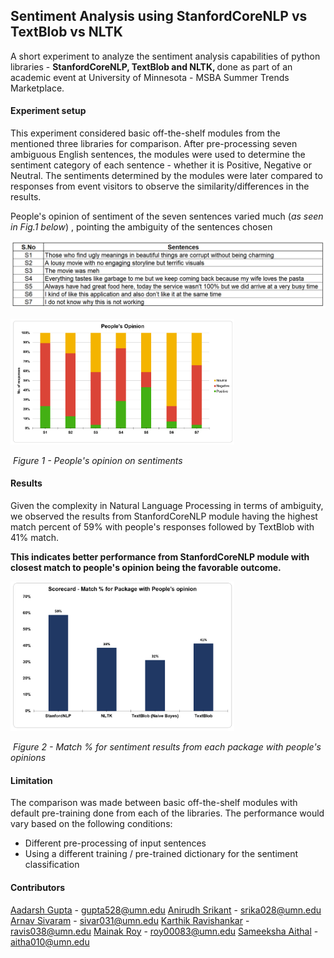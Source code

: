 ## Sentiment Analysis using StanfordCoreNLP vs TextBlob vs NLTK

A short experiment to analyze the sentiment analysis capabilities of python libraries - <b>StanfordCoreNLP, TextBlob and NLTK, </b> done as part of an academic event at University of Minnesota - MSBA Summer Trends Marketplace. 

#### Experiment setup 

This experiment considered basic off-the-shelf modules from the mentioned three libraries for comparison. After pre-processing seven ambiguous English sentences, the modules were used to determine the sentiment category of each sentence - whether it is Positive, Negative or Neutral. The sentiments determined by the modules were later compared to responses from event visitors to observe the similarity/differences in the results. 

People's opinion of sentiment of the seven sentences varied much (*as seen in Fig.1 below*) , pointing the ambiguity of the sentences chosen

![](images/sentences.PNG)

<img src="images/opinion.PNG" style="zoom:35%;" />

​                                                            *Figure 1 - People's opinion on sentiments* 


#### Results

Given the complexity in Natural Language Processing in terms of ambiguity, we observed the results from StanfordCoreNLP module having the highest match percent of 59% with people's responses followed by TextBlob with 41% match. 

**This indicates better performance from StanfordCoreNLP module with closest match to people's opinion being the favorable outcome.**

<img src="images/final_score.PNG" style="zoom:35%;" />

​                          *Figure 2 - Match % for sentiment results from each package with people's opinions* 



#### Limitation

The comparison was made between basic off-the-shelf modules with default pre-training done from each of the libraries. The performance would vary based on the following conditions:

* Different pre-processing of input sentences
* Using a different training / pre-trained dictionary for the sentiment classification



#### Contributors

[Aadarsh Gupta](https://www.linkedin.com/in/darsh20/) - gupta528@umn.edu
[Anirudh Srikant](https://www.linkedin.com/in/anirudh-srikant/) - srika028@umn.edu
[Arnav Sivaram](https://www.linkedin.com/in/arnav-sivaram/) - sivar031@umn.edu
[Karthik Ravishankar](https://www.linkedin.com/in/karthikrc1/) - ravis038@umn.edu
[Mainak Roy](https://www.linkedin.com/in/mainak-roy/)  - roy00083@umn.edu
[Sameeksha Aithal](https://www.linkedin.com/in/sameeksha-aithal/) - aitha010@umn.edu
